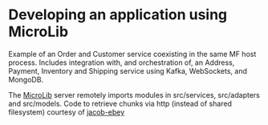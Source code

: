 
# Developing an application using MicroLib

Example of an Order and Customer service coexisting in the same MF host process. Includes integration with, and orchestration of, an Address, Payment, Inventory and Shipping service using Kafka, WebSockets, and MongoDB.



The [MicroLib](https://github.com/tysonrm/microlib) server remotely imports modules in src/services, src/adapters and src/models. Code to retrieve chunks via http (instead of shared filesystem) courtesy of [jacob-ebey](https://github.com/jacob-ebey)
